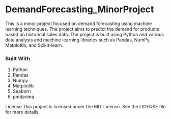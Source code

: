 # DemandForecasting_MinorProject

This is a minor project focused on demand forecasting using machine learning techniques. The project aims to predict the demand for products based on historical sales data. The project is built using Python and various data analysis and machine learning libraries such as Pandas, NumPy, Matplotlib, and Scikit-learn.



### Built With
1) Python
2) Pandas
3) Numpy
4) Matplotlib 
5) Seaborn
6) pmdarima



License
This project is licensed under the MIT License. See the LICENSE file for more details.
